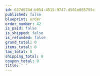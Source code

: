 ```yaml
---
id: 637d674d-b054-4515-9747-d501e065755c
published: false
blueprint: order
order_number: 42
is_paid: false
is_shipped: false
is_refunded: false
grand_total: 0
items_total: 0
tax_total: 0
shipping_total: 0
coupon_total: 0
title: ' '
---
```

